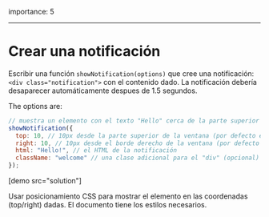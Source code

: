 importance: 5

---

# Crear una notificación

Escribir una función `showNotification(options)` que cree una notificación: `<div class="notification">` con el contenido dado. La notificación debería desaparecer automáticamente despues de 1.5 segundos.

The options are:

```js
// muestra un elemento con el texto "Hello" cerca de la parte superior de la ventana
showNotification({
  top: 10, // 10px desde la parte superior de la ventana (por defecto es 0px)
  right: 10, // 10px desde el borde derecho de la ventana (por defecto es 0px)
  html: "Hello!", // el HTML de la notificación
  className: "welcome" // una clase adicional para el "div" (opcional)
});
```

[demo src="solution"]


Usar posicionamiento CSS para mostrar el elemento en las coordenadas (top/right) dadas. El documento tiene los estilos necesarios.
